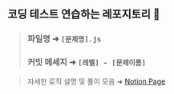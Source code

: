 ## 코딩 테스트 연습하는 레포지토리 🥇

> ### 파일명 ➜ ``` [문제명].js ```
> ### 커밋 메세지 ➜ ``` [레벨] - [문제이름] ```

> 자세한 로직 설명 및 풀이 모음 ➜ <a target="_blank" href = "https://clzzi.notion.site/fbafa547be0144f6939ce34572d6919f"> Notion Page </a>
